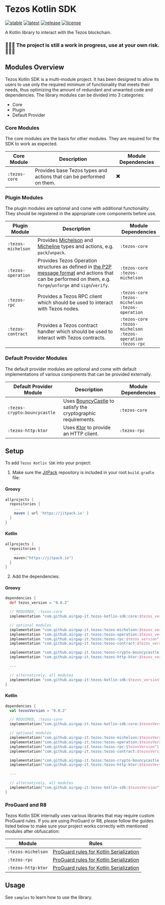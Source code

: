 # Tezos Kotlin SDK

[![stable](https://img.shields.io/github/v/tag/airgap-it/tezos-kotlin-sdk?label=stable&sort=semver)](https://github.com/airgap-it/tezos-kotlin-sdk/releases)
[![latest](https://img.shields.io/github/v/tag/airgap-it/tezos-kotlin-sdk?color=orange&include_prereleases&label=latest)](https://github.com/airgap-it/tezos-kotlin-sdk/releases)
[![release](https://img.shields.io/jitpack/v/github/airgap-it/tezos-kotlin-sdk)](https://jitpack.io/#airgap-it/tezos-kotlin-sdk)
[![license](https://img.shields.io/github/license/airgap-it/tezos-kotlin-sdk)](https://github.com/airgap-it/tezos-kotlin-sdk/blob/master/LICENSE)

A Kotlin library to interact with the Tezos blockchain.

### 🚧🚧🚧 The project is still a work in progress, use at your own risk. 🚧🚧🚧

## Modules Overview

Tezos Kotlin SDK is a multi-module project. It has been designed to allow its users to use only the required minimum of functionality that meets their needs, thus optimizing the amount of redundant and unwanted code and dependencies.
The library modules can be divided into 3 categories:
- Core
- Plugin
- Default Provider

### Core Modules
The core modules are the basis for other modules. They are required for the SDK to work as expected.

| Core Module   | Description                                                          | Module Dependencies |
|---------------|----------------------------------------------------------------------|---------------------|
| `:tezos-core` | Provides base Tezos types and actions that can be performed on them. | ✖️                  |

### Plugin Modules
The plugin modules are optional and come with additional functionality. They should be registered in the appropriate core components before use.

| Plugin Module      | Description                                                                                                                                                                                                   | Module Dependencies                                                                  |
|--------------------|---------------------------------------------------------------------------------------------------------------------------------------------------------------------------------------------------------------|--------------------------------------------------------------------------------------|
| `:tezos-michelson` | Provides [Michelson](https://tezos.gitlab.io/active/michelson.html) and [Micheline](https://tezos.gitlab.io/shell/micheline.html) types and actions, e.g. `pack`/`unpack`.                                    | `:tezos-core`                                                                        |
| `:tezos-operation` | Provides Tezos Operation structures as defined in [the P2P message format](https://tezos.gitlab.io/shell/p2p_api.html) and actions that can be performed on them, e.g. `forge`/`unforge` and `sign`/`verify`. | `:tezos-core` <br /> `:tezos-michelson`                                              |
| `:tezos-rpc`       | Provides a Tezos RPC client which should be used to interact with Tezos nodes.                                                                                                                                | `:tezos-core` <br /> `:tezos-michelson` <br /> `:tezos-operation`                    |
| `:tezos-contract`  | Provides a Tezos contract handler which should be used to interact with Tezos contracts.                                                                                                                      | `:tezos-core` <br /> `:tezos-michelson` <br /> `:tezos-operation` <br />`:tezos-rpc` |

### Default Provider Modules
The default provider modules are optional and come with default implementations of various components that can be provided externally.

| Default Provider Module      | Description                                                                                   | Module Dependencies |
|------------------------------|-----------------------------------------------------------------------------------------------|---------------------|
| `:tezos-crypto:bouncycastle` | Uses [BouncyCastle](https://www.bouncycastle.org/) to satisfy the cryptographic requirements. | `:tezos-core`       |
| `:tezos-http:ktor`           | Uses [Ktor](https://ktor.io/) to provide an HTTP client.                                      | `:tezos-rpc`        |

## Setup

To add `Tezos Kotlin SDK` into your project:

1. Make sure the [JitPack](https://jitpack.io/) repository is included in your root `build.gradle` file:

#### Groovy
  ```groovy
  allprojects {
    repositories {
      ...
      maven { url 'https://jitpack.io' }
    }
  }
  ```

#### Kotlin
  ```kotlin
  allprojects {
    repositories {
      ...
      maven("https://jitpack.io")
    }
  }
  ```

2. Add the dependencies:

#### Groovy
  ```groovy
  dependencies {
    def tezos_version = "0.0.2"

    // REQUIRED, :tezos-core
    implementation "com.github.airgap-it.tezos-kotlin-sdk:core:$tezos_version"

    // optional modules
    implementation "com.github.airgap-it.tezos:tezos-michelson:$tezos_version"
    implementation "com.github.airgap-it.tezos:tezos-operation:$tezos_version"
    implementation "com.github.airgap-it.tezos:tezos-rpc:$tezos_version"
    implementation "com.github.airgap-it.tezos:tezos-contract:$tezos_version"

    implementation "com.github.airgap-it.tezos:tezos-crypto-bouncycastle:$tezos_version"
    implementation "com.github.airgap-it.tezos:tezos-http-ktor:$tezos_version"
    
    ---

    // alternatively, all modules
    implementation "com.github.airgap-it:tezos-kotlin-sdk:$tezos_version"
  }
  ```

#### Kotlin

  ```kotlin
  dependencies {
    val tezosVersion = "0.0.2"

    // REQUIRED, :tezos-core
    implementation("com.github.airgap-it.tezos-kotlin-sdk:core:$tezosVersion")

    // optional modules
    implementation("com.github.airgap-it.tezos:tezos-michelson:$tezosVersion")
    implementation("com.github.airgap-it.tezos:tezos-operation:$tezosVersion")
    implementation("com.github.airgap-it.tezos:tezos-rpc:$tezosVersion")
    implementation("com.github.airgap-it.tezos:tezos-contract:$tezosVersion")

    implementation("com.github.airgap-it.tezos:tezos-crypto-bouncycastle:$tezosVersion")
    implementation("com.github.airgap-it.tezos:tezos-http-ktor:$tezosVersion")
    
    ---

    // alternatively, all modules
    implementation("com.github.airgap-it:tezos-kotlin-sdk:$tezosVersion")
}
  ```

### ProGuard and R8

Tezos Kotlin SDK internally uses various libraries that may require custom ProGuard rules. If you are using ProGuard or R8, please follow the guides listed below to make sure your project works correctly with mentioned modules after obfuscation:

| Module             | Rules                                                                                              |
|--------------------|----------------------------------------------------------------------------------------------------|
| `:tezos-michelson` | [ProGuard rules for Kotlin Serialization](https://github.com/Kotlin/kotlinx.serialization#android) |
| `:tezos-rpc`       | [ProGuard rules for Kotlin Serialization](https://github.com/Kotlin/kotlinx.serialization#android) |
| `:tezos-http:ktor` | [ProGuard rules for Kotlin Serialization](https://github.com/Kotlin/kotlinx.serialization#android) |

## Usage

See `samples` to learn how to use the library.
